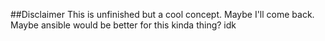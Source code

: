 ##Disclaimer
This is unfinished but a cool concept. Maybe I'll come back.  Maybe ansible would be better for this kinda thing? idk